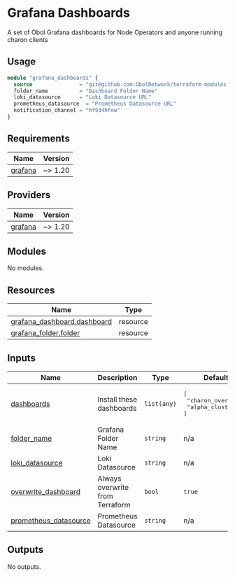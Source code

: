 # Grafana Dashboards

A set of Obol Grafana dashboards for Node Operators and anyone running charon clients



## Usage

```terraform
module "grafana_dashboards" {
  source               = "git@github.com:ObolNetwork/terraform-modules.git//grafana-dashboards?ref=vX.x.x"
  folder_name          = "Dashboard Folder Name"
  loki_datasource      = "Loki Datasource URL"
  prometheus_datasource  = "Prometheus Datasource URL"
  notification_channel = "hf934hfow" 
}
```


## Requirements

| Name | Version |
|------|---------|
| <a name="requirement_grafana"></a> [grafana](#requirement\_grafana) | ~> 1.20 |

## Providers

| Name | Version |
|------|---------|
| <a name="provider_grafana"></a> [grafana](#provider\_grafana) | ~> 1.20 |

## Modules

No modules.

## Resources

| Name | Type |
|------|------|
| [grafana_dashboard.dashboard](https://registry.terraform.io/providers/grafana/grafana/latest/docs/resources/dashboard) | resource |
| [grafana_folder.folder](https://registry.terraform.io/providers/grafana/grafana/latest/docs/resources/folder) | resource |

## Inputs

| Name | Description | Type | Default | Required |
|------|-------------|------|---------|:--------:|
| <a name="input_dashboards"></a> [dashboards](#input\_dashboards) | Install these dashboards | `list(any)` | <pre>[<br>  "charon_overview",<br>  "alpha_cluster"<br>]</pre> | no |
| <a name="input_folder_name"></a> [folder\_name](#input\_folder\_name) | Grafana Folder Name | `string` | n/a | yes |
| <a name="input_loki_datasource"></a> [loki\_datasource](#input\_loki\_datasource) | Loki Datasource | `string` | n/a | yes |
| <a name="input_overwrite_dashboard"></a> [overwrite\_dashboard](#input\_overwrite\_dashboard) | Always overwrite from Terraform | `bool` | `true` | no |
| <a name="input_prometheus_datasource"></a> [prometheus\_datasource](#input\_prometheus\_datasource) | Prometheus Datasource | `string` | n/a | yes |

## Outputs

No outputs.
